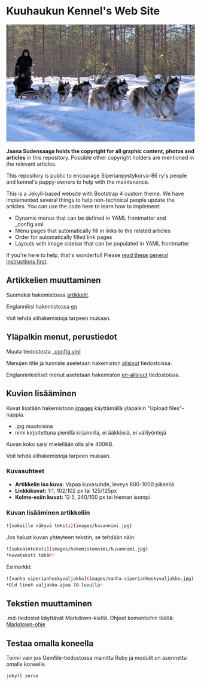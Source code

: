 # Kuuhaukun Kennel's Web Site

![siperianhusky-koiravaljakko](../images/siperianhusky-koiravaljakko.jpg)

**Jaana Sudensaaga holds the copyright for all graphic content, photos and articles** in this repository. Possible other copyright holders are mentioned in the relevant articles.

This repository is public to encourage Siperianpystykorva-86 ry's people and kennel's puppy-owners to help with the maintenance. 

This is a Jekyll-based website with Bootstrap 4 custom theme. We have implemented several things to help non-technical people update the articles. You can use the code here to learn how to implement:

- Dynamic menus that can be defined in YAML frontmatter and _config.xml
- Menu pages that automatically fill in links to the related articles
- Order for automatically filled link pages
- Layouts with image sidebar that can be populated in YAML frontmatter



If you're here to help, that's wonderful! Please [read these general instructions first](_read-this-first.md).



## Artikkelien muuttaminen 

Suomeksi hakemistossa [artikkelit](https://github.com/kulmala/kuuhaukku/tree/master/artikkelit). 

Englanniksi hakemistossa [en](https://github.com/kulmala/kuuhaukku/tree/master/en)

Voit tehdä alihakemistoja tarpeen mukaan.

## Yläpalkin menut, perustiedot

Muuta tiedostosta [_config.yml](https://github.com/kulmala/kuuhaukku/blob/master/_config.yml)

Menujen title ja tunniste asetetaan 
hakemiston [alisivut](https://github.com/kulmala/kuuhaukku/tree/master/alisivut) tiedostoissa.

Englanninkieliset menut asetetaan hakemiston
[en-alisivut](https://github.com/kulmala/kuuhaukku/tree/master/en-alisivut) tiedostoissa.


## Kuvien lisääminen

Kuvat lisätään hakemistoon [images](https://github.com/kulmala/kuuhaukku/tree/master/images) käyttämällä 
yläpalkin "Upload files"-nappia.


* .jpg muotoisina
* nimi kirjoitettuna pienillä kirjaimilla, ei ääkkösiä, ei välilyöntejä

Kuvan koko saisi mielellään olla alle 400KB.

Voit tehdä alihakemistoja tarpeen mukaan.

### Kuvasuhteet

* **Artikkelin iso kuva:** Vapaa kuvasuhde, leveys 800-1000 pikseliä
* **Linkkikuvat:** 1:1, 102/102 px tai 125/125px
* **Kolme-esiin kuvat:** 12:5, 240/100 px tai hieman isompi

### Kuvan lisääminen artikkeliin

~~~bash
![sokeille näkyvä teksti](images/kuvannimi.jpg)
~~~

Jos haluat kuvan yhteyteen tekstin, se tehdään näin:

~~~bash
![sokeainteksti](images/hakemistonnimi/kuvannimi.jpg)
*kuvateksti tähän*
~~~

Esimerkki:

~~~bash
![vanha siperianhuskyvaljakko](images/vanha-siperianhuskyvaljakko.jpg)
*Old line® valjakko-ajoa 70-luvulla*
~~~


## Tekstien muuttaminen

.md-tiedostot käyttävät Markdown-kieltä. Ohjeet komentoihin täällä:
[Markdown-ohje](https://github.com/akx/markdown-cheatsheet-fi/blob/master/Markdown-Ohje.md)

## Testaa omalla koneella

Toimii vain jos Gemfile-tiedostossa mainittu Ruby ja modulit on asennettu omalle koneelle.

~~~bash
jekyll serve
~~~

